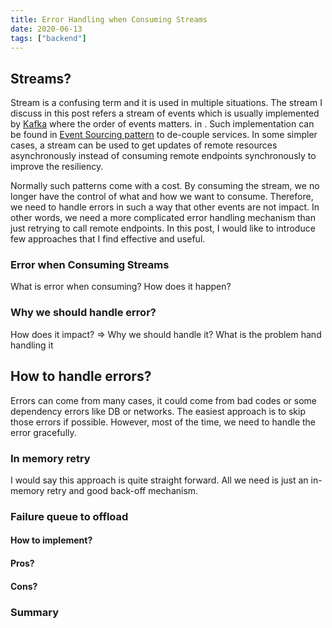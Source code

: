 ```yaml
---
title: Error Handling when Consuming Streams
date: 2020-06-13
tags: ["backend"]
---
```


## Streams?

Stream is a confusing term and it is used in multiple situations. The stream I discuss in this post refers a stream of events which is usually implemented by [Kafka](https://kafka.apache.org/) where the order of events matters. in . Such implementation can be found in [Event Sourcing pattern](https://martinfowler.com/eaaDev/EventSourcing.html) to de-couple services. In some simpler cases, a stream can be used to get updates of remote resources asynchronously instead of consuming remote endpoints synchronously to improve the resiliency.

Normally such patterns come with a cost. By consuming the stream, we no longer have the control of what and how we want to consume. Therefore, we need to handle errors in such a way that other events are not impact. In other words, we need a more complicated error handling mechanism than just retrying to call remote endpoints. In this post, I would like to introduce few approaches that I find effective and useful.

### Error when Consuming Streams

What is error when consuming?
How does it happen?

### Why we should handle error?

How does it impact?
=> Why we should handle it?
What is the problem hand handling it

## How to handle errors?

Errors can come from many cases, it could come from bad codes or some dependency errors like DB or networks. The easiest approach is to skip those errors if possible. However, most of the time, we need to handle the error gracefully.

### In memory retry

I would say this approach is quite straight forward. All we need is just an in-memory retry and good back-off mechanism.

### Failure queue to offload

#### How to implement?

#### Pros?

#### Cons?

### Summary
